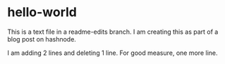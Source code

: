 # hello-world

This is a text file in a readme-edits branch.
I am creating this as part of a blog post on hashnode.

I am adding 2 lines and deleting 1 line.
For good measure, one more line.
